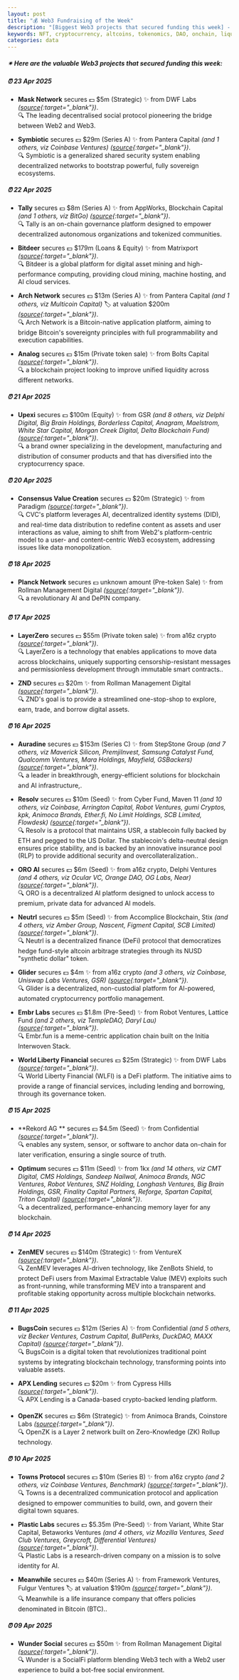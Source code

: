 ```yaml
---
layout: post
title: "💰 Web3 Fundraising of the Week"
description: "[Biggest Web3 projects that secured funding this week] - Featuring Protocol/project, lead investors, other investors, amount raised, valuation, investment refs, supported blockchains and detail about project."
keywords: NFT, cryptocurrency, altcoins, tokenomics, DAO, onchain, liquidity, protocol, etheruem
categories: data
---  
```


##### ✴ **Here are the valuable Web3 projects that secured funding this week:**


##### ⏰️ **23 Apr 2025**  

 - **Mask Network** secures 💵 $5m (Strategic) ✨️ from DWF Labs *([source](https://www.dwf-labs.com/news/545-dwf-labs-partners-with-mask-network-to-accelerate-the-future-of-decentralized-social-infrastructure){:target="_blank"})*.  
🔍 The leading decentralised social protocol pioneering the bridge between Web2 and Web3.

 - **Symbiotic** secures 💵 $29m (Series A) ✨️ from Pantera Capital *(and 1 others, viz Coinbase Ventures)* *([source](https://x.com/symbioticfi/status/1915035510042738788){:target="_blank"})*.  
🔍 Symbiotic is a generalized shared security system enabling decentralized networks to bootstrap powerful, fully sovereign ecosystems.

##### ⏰️ **22 Apr 2025**  

 - **Tally** secures 💵 $8m (Series A) ✨️ from AppWorks, Blockchain Capital *(and 1 others, viz BitGo)* *([source](https://www.coindesk.com/tech/2025/04/22/dao-infrastructure-provider-tally-raises-usd8m-to-scale-on-chain-governance){:target="_blank"})*.  
🔍 Tally is an on-chain governance platform designed to empower decentralized autonomous organizations and tokenized communities.

 - **Bitdeer** secures 💵 $179m (Loans & Equity) ✨️ from Matrixport *([source](https://www.theminermag.com/news/2025-04-22/bitdeer-bitcoin-loan-sealminer){:target="_blank"})*.  
🔍 Bitdeer is a global platform for digital asset mining and high-performance computing, providing cloud mining, machine hosting, and AI cloud services.

 - **Arch Network** secures 💵 $13m (Series A) ✨️ from Pantera Capital *(and 1 others, viz Multicoin Capital)* 🏷️ at valuation $200m *([source](https://x.com/ArchNtwrk/status/1914671769861947832){:target="_blank"})*.  
🔍 Arch Network is a Bitcoin-native application platform, aiming to bridge Bitcoin's sovereignty principles with full programmability and execution capabilities.

 - **Analog** secures 💵 $15m (Private token sale) ✨️ from Bolts Capital *([source](https://www.coindesk.com/business/2025/04/22/interoperability-project-analog-raises-usd15m-to-unify-liquidity-across-blockchains){:target="_blank"})*.  
🔍 a blockchain project looking to improve unified liquidity across different networks.

##### ⏰️ **21 Apr 2025**  

 - **Upexi** secures 💵 $100m (Equity) ✨️ from GSR *(and 8 others, viz Delphi Digital, Big Brain Holdings, Borderless Capital, Anagram, Maelstrom, White Star Capital, Morgan Creek Digital, Delta Blockchain Fund)* *([source](https://ir.upexi.com/news-events/press-releases/detail/101/upexi-announces-pricing-of-100-million-private-placement){:target="_blank"})*.  
🔍 a brand owner specializing in the development, manufacturing and distribution of consumer products and that has diversified into the cryptocurrency space.

##### ⏰️ **20 Apr 2025**  

 - **Consensus Value Creation** secures 💵 $20m (Strategic) ✨️ from Paradigm *([source](https://x.com/cvc_studio/status/1913942368371572940){:target="_blank"})*.  
🔍 CVC's platform leverages AI, decentralized identity systems (DID), and real-time data distribution to redefine content as assets and user interactions as value, aiming to shift from Web2's platform-centric model to a user- and content-centric Web3 ecosystem, addressing issues like data monopolization.

##### ⏰️ **18 Apr 2025**  

 - **Planck Network** secures 💵 unknown amount (Pre-token Sale) ✨️ from Rollman Management Digital *([source](https://cointelegraph.com/press-releases/planck-network-secures-200-million-investment-commitment-from-rollman-management-digital){:target="_blank"})*.  
🔍 a revolutionary AI and DePIN company.

##### ⏰️ **17 Apr 2025**  

 - **LayerZero** secures 💵 $55m (Private token sale) ✨️ from a16z crypto *([source](https://x.com/alive_eth/status/1912899221868396869){:target="_blank"})*.  
🔍 LayerZero is a technology that enables applications to move data across blockchains, uniquely supporting censorship-resistant messages and permissionless development through immutable smart contracts..

 - **ZND** secures 💵 $20m ✨️ from Rollman Management Digital *([source](https://cointelegraph.com/press-releases/znd-secures-20-million-investment-commitment-from-rollman-management-digital){:target="_blank"})*.  
🔍 ZND's goal is to provide a streamlined one-stop-shop to explore, earn, trade, and borrow digital assets.

##### ⏰️ **16 Apr 2025**  

 - **Auradine** secures 💵 $153m (Series C) ✨️ from StepStone Group *(and 7 others, viz Maverick Silicon, PremjiInvest, Samsung Catalyst Fund, Qualcomm Ventures, Mara Holdings, Mayfield, GSBackers)* *([source](https://auradine.com/auradine-secures-153-million-in-series-c-financing-to-advance-the-future-of-blockchain-and-ai-infrastructure/){:target="_blank"})*.  
🔍 a leader in breakthrough, energy-efficient solutions for blockchain and AI infrastructure,.

 - **Resolv** secures 💵 $10m (Seed) ✨️ from Cyber Fund, Maven 11 *(and 10 others, viz Coinbase, Arrington Capital, Robot Ventures, gumi Cryptos, kpk, Animoca Brands, Ether.fi, No Limit Holdings, SCB Limited, Flowdesk)* *([source](https://x.com/ResolvLabs/status/1912508454264262806){:target="_blank"})*.  
🔍 Resolv is a protocol that maintains USR, a stablecoin fully backed by ETH and pegged to the US Dollar. The stablecoin's delta-neutral design ensures price stability, and is backed by an innovative insurance pool (RLP) to provide additional security and overcollateralization..

 - **ORO AI** secures 💵 $6m (Seed) ✨️ from a16z crypto, Delphi Ventures *(and 4 others, viz Ocular VC, Orange DAO, OG Labs, Near)* *([source](https://x.com/getoro_xyz/status/1912495856760013094){:target="_blank"})*.  
🔍 ORO is a decentralized AI platform designed to unlock access to premium, private data for advanced AI models.

 - **Neutrl** secures 💵 $5m (Seed) ✨️ from Accomplice Blockchain, Stix *(and 4 others, viz Amber Group, Nascent, Figment Capital, SCB Limited)* *([source](https://x.com/neutrl_labs/status/1912549569994629386){:target="_blank"})*.  
🔍 Neutrl is a decentralized finance (DeFi) protocol that democratizes hedge fund-style altcoin arbitrage strategies through its NUSD "synthetic dollar" token.

 - **Glider** secures 💵 $4m ✨️ from a16z crypto *(and 3 others, viz Coinbase, Uniswap Labs Ventures, GSR)* *([source](https://fortune.com/crypto/2025/04/16/crypto-investment-glider-raises-4-million-andreessen-horowitz-coinbase/){:target="_blank"})*.  
🔍 Glider is a decentralized, non-custodial platform for AI-powered, automated cryptocurrency portfolio management.

 - **Embr Labs** secures 💵 $1.8m (Pre-Seed) ✨️ from Robot Ventures, Lattice Fund *(and 2 others, viz TempleDAO, Daryl Lau)* *([source](https://x.com/embr_labs/status/1912128942175404443){:target="_blank"})*.  
🔍 Embr.fun is a meme-centric application chain built on the Initia Interwoven Stack.

 - **World Liberty Financial** secures 💵 $25m (Strategic) ✨️ from DWF Labs *([source](https://www.coindesk.com/business/2025/04/16/trump-family-backed-world-liberty-gets-usd25m-investment-from-dwf-labs){:target="_blank"})*.  
🔍 World Liberty Financial (WLFI) is a DeFi platform. The initiative aims to provide a range of financial services, including lending and borrowing, through its governance token.

##### ⏰️ **15 Apr 2025**  

 - **Rekord AG ** secures 💵 $4.5m (Seed) ✨️ from Confidential *([source](https://www.startupticker.ch/en/news/following-a-chf-4-million-seed-round-rekord-ag-closes-two-strategic-deals){:target="_blank"})*.  
🔍 enables any system, sensor, or software to anchor data on-chain for later verification, ensuring a single source of truth.

 - **Optimum** secures 💵 $11m (Seed) ✨️ from 1kx *(and 14 others, viz CMT Digital, CMS Holdings, Sandeep Nailwal, Animoca Brands, NGC Ventures, Robot Ventures, SNZ Holding, Longhash Ventures, Big Brain Holdings, GSR, Finality Capital Partners, Reforge, Spartan Capital, Triton Capital)* *([source](https://www.coindesk.com/tech/2025/04/15/mit-incubated-optimum-raises-usd11m-seed-round-to-build-web3-s-missing-memory-layer){:target="_blank"})*.  
🔍 a decentralized, performance-enhancing memory layer for any blockchain.

##### ⏰️ **14 Apr 2025**  

 - **ZenMEV** secures 💵 $140m (Strategic) ✨️ from VentureX *([source](https://x.com/zenmev/status/1911778608030351589){:target="_blank"})*.  
🔍 ZenMEV leverages AI-driven technology, like ZenBots Shield, to protect DeFi users from Maximal Extractable Value (MEV) exploits such as front-running, while transforming MEV into a transparent and profitable staking opportunity across multiple blockchain networks.

##### ⏰️ **11 Apr 2025**  

 - **BugsCoin** secures 💵 $12m (Series A) ✨️ from Confidential *(and 5 others, viz Becker Ventures, Castrum Capital, BullPerks, DuckDAO, MAXX Capital)* *([source](https://x.com/bugscoin_bgsc/status/1910672268373745808){:target="_blank"})*.  
🔍 BugsCoin is a digital token that revolutionizes traditional point systems by integrating blockchain technology, transforming points into valuable assets.

 - **APX Lending** secures 💵 $20m ✨️ from Cypress Hills *([source](https://www.coindesk.com/business/2025/04/11/apx-lending-secures-usd20m-backing-to-expand-crypto-backed-loan-offering-in-canada){:target="_blank"})*.  
🔍 APX Lending is a Canada-based crypto-backed lending platform.

 - **OpenZK** secures 💵 $6m (Strategic) ✨️ from Animoca Brands, Coinstore Labs *([source](https://x.com/OpenZkNetwork/status/1910682267351212389){:target="_blank"})*.  
🔍 OpenZK is a Layer 2 network built on Zero-Knowledge (ZK) Rollup technology.

##### ⏰️ **10 Apr 2025**  

 - **Towns Protocol** secures 💵 $10m (Series B) ✨️ from a16z crypto *(and 2 others, viz Coinbase Ventures, Benchmark)* *([source](https://x.com/townsprotocol/status/1910384877293494657){:target="_blank"})*.  
🔍 Towns is a decentralized communication protocol and application designed to empower communities to build, own, and govern their digital town squares.

 - **Plastic Labs** secures 💵 $5.35m (Pre-Seed) ✨️ from Variant, White Star Capital, Betaworks Ventures *(and 4 others, viz Mozilla Ventures, Seed Club Ventures, Greycroft, Differential Ventures)* *([source](https://x.com/plastic_labs/status/1910401372844970387){:target="_blank"})*.  
🔍 Plastic Labs is a research-driven company on a mission is to solve identity for AI.

 - **Meanwhile** secures 💵 $40m (Series A) ✨️ from Framework Ventures, Fulgur Ventures 🏷️ at valuation $190m *([source](https://x.com/meanwhilelife/status/1910324398936264897){:target="_blank"})*.  
🔍 Meanwhile is a life insurance company that offers policies denominated in Bitcoin (BTC)..

##### ⏰️ **09 Apr 2025**  

 - **Wunder Social** secures 💵 $50m ✨️ from Rollman Management Digital *([source](https://x.com/wunder_social/status/1910042298924085353){:target="_blank"})*.  
🔍 Wunder is a SocialFi platform blending Web3 tech with a Web2 user experience to build a bot-free social environment.
